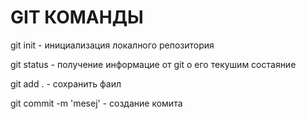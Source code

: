 # GIT КОМАНДЫ 

git init - инициализация локалного репозитория 

git status - получение информацие от git о его текушим состаяние 

git add . - сохранить фаил 

git commit -m 'mesej' - создание комита 